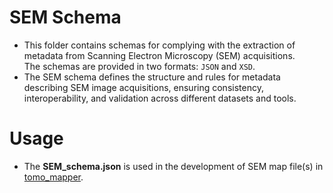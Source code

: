 # SEM Schema
- This folder contains schemas for complying with the extraction of metadata from Scanning Electron Microscopy (SEM) acquisitions.  
The schemas are provided in two formats: `JSON` and `XSD`.  
- The SEM schema defines the structure and rules for metadata describing SEM image acquisitions, ensuring consistency, interoperability, and validation across different datasets and tools.

# Usage
- The **SEM_schema.json** is used in the development of SEM map file(s) in [tomo_mapper](https://github.com/kit-data-manager/tomo_mapper/tree/main/src/resources/maps/mapping).

